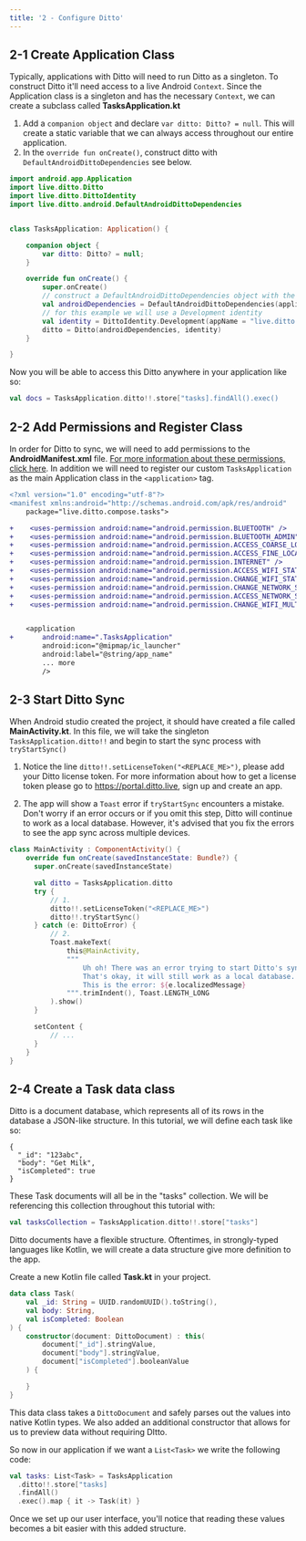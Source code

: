 ```yaml
---
title: '2 - Configure Ditto'
---
```


## 2-1 Create Application Class 

Typically, applications with Ditto will need to run Ditto as a singleton. To construct Ditto it'll need access to a live Android `Context`. Since the Application class is a singleton and has the necessary `Context`, we can create a subclass called __TasksApplication.kt__

1. Add a `companion object` and declare `var ditto: Ditto? = null`. This will create a static variable that we can always access throughout our entire application.
2. In the `override fun onCreate()`, construct ditto with `DefaultAndroidDittoDependencies` see below. 


```kotlin title="TasksApplication.kt"
import android.app.Application
import live.ditto.Ditto
import live.ditto.DittoIdentity
import live.ditto.android.DefaultAndroidDittoDependencies


class TasksApplication: Application() {

    companion object {
        var ditto: Ditto? = null;
    }

    override fun onCreate() {
        super.onCreate()
        // construct a DefaultAndroidDittoDependencies object with the applicationContext
        val androidDependencies = DefaultAndroidDittoDependencies(applicationContext)
        // for this example we will use a Development identity
        val identity = DittoIdentity.Development(appName = "live.ditto.tasks", dependencies = androidDependencies);
        ditto = Ditto(androidDependencies, identity)
    }

}
```

Now you will be able to access this Ditto anywhere in your application like so:

```kotlin
val docs = TasksApplication.ditto!!.store["tasks].findAll().exec()
```

## 2-2 Add Permissions and Register Class

In order for Ditto to sync, we will need to add permissions to the __AndroidManifest.xml__ file. [For more information about these permissions, click here](/advanced/platform-permissions/android-platform-permissions). In addition we will need to register our custom `TasksApplication` as the main Application class in the `<application>` tag.

```diff title="AndroidManifest.xml" {5-15,18}
<?xml version="1.0" encoding="utf-8"?>
<manifest xmlns:android="http://schemas.android.com/apk/res/android"
    package="live.ditto.compose.tasks">

+    <uses-permission android:name="android.permission.BLUETOOTH" />
+    <uses-permission android:name="android.permission.BLUETOOTH_ADMIN" />
+    <uses-permission android:name="android.permission.ACCESS_COARSE_LOCATION" />
+    <uses-permission android:name="android.permission.ACCESS_FINE_LOCATION" />
+    <uses-permission android:name="android.permission.INTERNET" />
+    <uses-permission android:name="android.permission.ACCESS_WIFI_STATE" />
+    <uses-permission android:name="android.permission.CHANGE_WIFI_STATE" />
+    <uses-permission android:name="android.permission.CHANGE_NETWORK_STATE" />
+    <uses-permission android:name="android.permission.ACCESS_NETWORK_STATE" />
+    <uses-permission android:name="android.permission.CHANGE_WIFI_MULTICAST_STATE" />


    <application
+       android:name=".TasksApplication" 
        android:icon="@mipmap/ic_launcher"
        android:label="@string/app_name"
        ... more
        />

```

## 2-3 Start Ditto Sync

When Android studio created the project, it should have created a file called __MainActivity.kt__. In this file, we will take the singleton `TasksApplication.ditto!!` and begin to start the sync process with `tryStartSync()`

1. Notice the line `ditto!!.setLicenseToken("<REPLACE_ME>")`, please add your Ditto license token. For more information about how to get a license token please go to https://portal.ditto.live, sign up and create an app. 

2. The app will show a `Toast` error if `tryStartSync` encounters a mistake. Don't worry if an error occurs or if you omit this step, Ditto will continue to work as a local database. However, it's advised that you fix the errors to see the app sync across multiple devices.

```kotlin title="MainActivity" {5-18}
class MainActivity : ComponentActivity() {
    override fun onCreate(savedInstanceState: Bundle?) {
      super.onCreate(savedInstanceState)

      val ditto = TasksApplication.ditto
      try {
          // 1.
          ditto!!.setLicenseToken("<REPLACE_ME>")
          ditto!!.tryStartSync()
      } catch (e: DittoError) {
          // 2.
          Toast.makeText(
              this@MainActivity,
              """
                  Uh oh! There was an error trying to start Ditto's sync feature.
                  That's okay, it will still work as a local database.
                  This is the error: ${e.localizedMessage}
              """.trimIndent(), Toast.LENGTH_LONG
          ).show()
      }

      setContent {
          // ... 
      }
    }
}
```


## 2-4 Create a Task data class

Ditto is a document database, which represents all of its rows in the database a JSON-like structure. In this tutorial, we will define each task like so:

```jsonc 
{
  "_id": "123abc", 
  "body": "Get Milk",
  "isCompleted": true
}
```

These Task documents will all be in the "tasks" collection. We will be referencing this collection throughout this tutorial with:

```kotlin
val tasksCollection = TasksApplication.ditto!!.store["tasks"]
```

Ditto documents have a flexible structure. Oftentimes, in strongly-typed languages like Kotlin, we will create a data structure give more definition to the app. 

Create a new Kotlin file called __Task.kt__ in your project. 

```kotlin title="Task.kt"
data class Task(
    val _id: String = UUID.randomUUID().toString(),
    val body: String,
    val isCompleted: Boolean
) {
    constructor(document: DittoDocument) : this(
        document["_id"].stringValue,
        document["body"].stringValue,
        document["isCompleted"].booleanValue
    ) {

    }
}
```

This data class takes a `DittoDocument` and safely parses out the values into native Kotlin types. We also added an additional constructor that allows for us to preview data without requiring DItto.

So now in our application if we want a `List<Task>` we write the following code:

```kotlin
val tasks: List<Task> = TasksApplication
  .ditto!!.store["tasks]
  .findAll()
  .exec().map { it -> Task(it) }
```

Once we set up our user interface, you'll notice that reading these values becomes a bit easier with this added structure.
